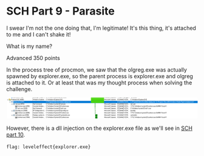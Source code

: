 # SCH Part 9 - Parasite 

I swear I'm not the one doing that, I'm legitimate! It's this thing, it's attached to me and I can't shake it!

What is my name?

Advanced 
350 points 

In the process tree of procmon, we saw that the olgreg.exe was actually spawned by explorer.exe, so the parent process is explorer.exe and olgreg is attached to it.
Or at least that was my thought process when solving the challenge.

![the process tree](/Images/olgreg.png)

However, there is a dll injection on the explorer.exe file as we'll see in [SCH part 10](SCH_part_10.md).

`flag: leveleffect{explorer.exe}`


